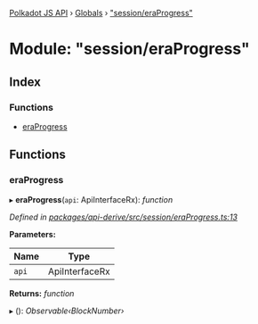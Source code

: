 [Polkadot JS API](../README.md) › [Globals](../globals.md) › ["session/eraProgress"](_session_eraprogress_.md)

# Module: "session/eraProgress"

## Index

### Functions

* [eraProgress](_session_eraprogress_.md#eraprogress)

## Functions

###  eraProgress

▸ **eraProgress**(`api`: ApiInterfaceRx): *function*

*Defined in [packages/api-derive/src/session/eraProgress.ts:13](https://github.com/polkadot-js/api/blob/9ea6053a42/packages/api-derive/src/session/eraProgress.ts#L13)*

**Parameters:**

Name | Type |
------ | ------ |
`api` | ApiInterfaceRx |

**Returns:** *function*

▸ (): *Observable‹BlockNumber›*
